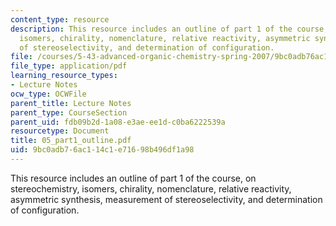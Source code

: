 ```yaml
---
content_type: resource
description: This resource includes an outline of part 1 of the course, on stereochemistry,
  isomers, chirality, nomenclature, relative reactivity, asymmetric synthesis, measurement
  of stereoselectivity, and determination of configuration.
file: /courses/5-43-advanced-organic-chemistry-spring-2007/9bc0adb76ac114c1e71698b496df1a98_05_part1_outline.pdf
file_type: application/pdf
learning_resource_types:
- Lecture Notes
ocw_type: OCWFile
parent_title: Lecture Notes
parent_type: CourseSection
parent_uid: fdb09b2d-1a08-e3ae-ee1d-c0ba6222539a
resourcetype: Document
title: 05_part1_outline.pdf
uid: 9bc0adb7-6ac1-14c1-e716-98b496df1a98
---
```

This resource includes an outline of part 1 of the course, on stereochemistry, isomers, chirality, nomenclature, relative reactivity, asymmetric synthesis, measurement of stereoselectivity, and determination of configuration.

